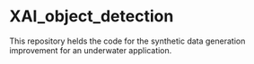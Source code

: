 # XAI_object_detection
This repository helds the code for the synthetic data generation improvement for an underwater application.
